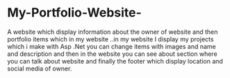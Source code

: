 # My-Portfolio-Website-
A website which display information about the owner of website and then portfolio items which in my website ..in my website I display my projects which i make with Asp .Net you can change items with images and name and description and then in the website you can see about section where you can talk about website and finally the footer which display location and social media of owner.
